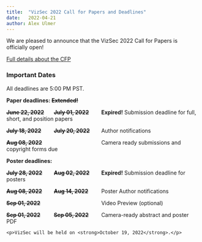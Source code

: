 ```yaml
---
title:  "VizSec 2022 Call for Papers and Deadlines"
date:   2022-04-21
author: Alex Ulmer
---
```


<p>
We are pleased to announce that the VizSec 2022 Call for Papers is officially open! 
</p>
<p>
<a href="/vizsec2022/#cfp">Full details about the CFP</a>
</p>

<div>
    <h3>Important Dates</h3>
    <p>All deadlines are 5:00 PM PST.</p>
    <p><strong>Paper deadlines:
    <!--    </strong> <span class="underline" style="font-weight: bold">Extended!</span></p>-->
    </strong> <span style="font-weight: bold; text-decoration: line-through">Extended!</span></p>
    <p>
        <strong><span style="display: inline-block; width: 120px; text-decoration: line-through">June 22, 2022</span></strong>
        <strong><span style="display: inline-block; width: 120px; text-decoration: line-through">July 01, 2022</span></strong>
        <b>Expired!</b> Submission deadline for full, short, and position papers
    </p>
    <p>
        <strong><span style="display: inline-block; width: 120px; text-decoration: line-through">July 18, 2022</span></strong>
        <strong><span style="display: inline-block; width: 120px; text-decoration: line-through">July 20, 2022</span></strong>
        Author notifications
    </p>
    <p>
        <strong><span style="display: inline-block; width: 120px; text-decoration: line-through">Aug 08, 2022</span></strong>
        <strong><span style="display: inline-block; width: 120px;"></span></strong>
        Camera ready submissions and copyright forms due
    </p>
    <p>
        <strong>Poster deadlines:</strong>
    </p>
    <p>
        <strong><span style="display: inline-block; width: 120px; text-decoration: line-through">July 28, 2022</span></strong>
        <strong><span style="display: inline-block; width: 120px; text-decoration: line-through">Aug 02, 2022</span></strong>
        <b>Expired!</b> Submission deadline for posters
    </p>
    <p>
        <strong><span style="display: inline-block; width: 120px; text-decoration: line-through">Aug 08, 2022</span></strong>
        <strong><span style="display: inline-block; width: 120px; text-decoration: line-through">Aug 14, 2022</span></strong>
        Poster Author notifications
    </p>
    <p>
        <strong><span style="display: inline-block; width: 120px; text-decoration: line-through">Sep 01, 2022</span></strong>
        <strong><span style="display: inline-block; width: 120px;"></span></strong>
        Video Preview (optional)
    </p>
    <p>
        <strong><span style="display: inline-block; width: 120px; text-decoration: line-through">Sep 01, 2022</span></strong>
        <strong><span style="display: inline-block; width: 120px; text-decoration: line-through">Sep 05, 2022</span></strong>
        Camera-ready abstract and poster PDF
    </p>

    <p>VizSec will be held on <strong>October 19, 2022</strong>.</p>
</div>
